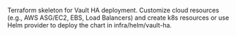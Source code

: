 Terraform skeleton for Vault HA deployment.
Customize cloud resources (e.g., AWS ASG/EC2, EBS, Load Balancers) and create k8s resources or use Helm provider to deploy the chart in infra/helm/vault-ha.
